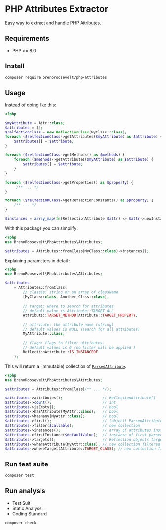 # PHP Attributes Extractor

Easy way to extract and handle PHP Attributes.

## Requirements

* PHP >= 8.0

## Install 

```bash
composer require brenoroosevelt/php-attributes
```

## Usage
Instead of doing like this:

```php
<?php

$myAttribute = Attr::class;
$attributes = [];
$relfectionClass = new ReflectionClass(MyClass::class);
foreach ($relfectionClass->getAttributes($myAttribute) as $attribute) {
    $attributes[] = $attribute;
}

foreach ($relfectionClass->getMethods() as $methods) {
    foreach ($methods->getAttributes($myAttribute) as $attribute) {
        $attributes[] = $attribute;
    }
}

foreach ($relfectionClass->getProperties() as $property) {
     /** ... */
}

foreach ($relfectionClass->getReflectionConstants() as $property) {
    /** ... */
}

$instances = array_map(fn(ReflectionAttribute $attr) => $attr->newInstance(), $attributes);
```
With this package you can simplify: 
```php
<?php
use BrenoRoosevelt\PhpAttributes\Attributes;

$attributes = Attributes::fromClass(MyClass::class)->instances();
```
Explaining parameters in detail :
```php
<?php
use BrenoRoosevelt\PhpAttributes\Attributes;

$attributes 
    = Attributes::fromClass(
        // classes: string or an array of className
        [MyClass::class, Another_Class::class],
        
        // target: where to search for attributes
        // default value is Attribute::TARGET_ALL
        Attribute::TARGET_METHOD|Attribute::TARGET_PROPERTY,  
        
        // attribute: the attribute name (string)
        // default values is NULL (search for all attributes)
        MyAttribute::class, 
        
        // flags: flags to filter attributes.     
        // default values is 0 (no filter will be applied )
        ReflectionAttribute::IS_INSTANCEOF
    );
```
This will return a (immutable) collection of [`ParsedAttribute`](src/ParsedAttribute.php).
```php
<?php
use BrenoRoosevelt\PhpAttributes\Attributes;

$attributes = Attributes::fromClass(/** ... */);

$attributes->attributes();                  // ReflectionAttribute[]
$attributes->count();                       // int
$attributes->isEmpty();                     // bool
$attributes->hasAttribute(MyAttr::class);   // bool
$attributes->hasMany(MyAttr::class);        // bool
$attributes->first();                       // (object) ParsedAttribute
$attributes->filter($callable);             // new collection 
$attributes->instances();                   // array of attributes instances
$attributes->firstInstance($defaultValue);  // instance of first parsed attribute from collection
$attributes->targets();                     // Reflection objects target by attributes
$attributes->whereAttribute(MyAttr::class); // new collection filtered by attribute name
$attributes->whereTarget(Attribute::TARGET_CLASS); // new collection filtered by attribute target
```
## Run test suite

```bash
composer test
```

## Run analysis
* Test Suit
* Static Analyse
* Coding Standard

```bash
composer check
```
